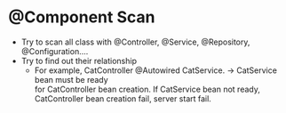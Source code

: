 # @Component Scan
- Try to scan all class with @Controller, @Service, @Repository, @Configuration....
- Try to find out their relationship
  - For example, CatController @Autowired CatService. -> CatService bean must be ready\
  for CatController bean creation. If CatService bean not ready, CatController bean
  creation fail, server start fail.